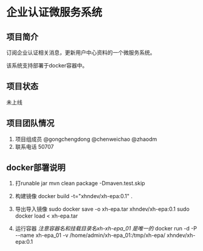 企业认证微服务系统
==========

## 项目简介
订阅企业认证相关消息，更新用户中心资料的一个微服务系统。

该系统支持部署于docker容器中。


## 项目状态
未上线



## 项目团队情况
1. 项目组成员
@gongchengdong
@chenweichao
@zhaodm
2. 联系电话
50707


## docker部署说明

1. 打runable jar
    mvn clean package -Dmaven.test.skip

2. 构建镜像
    docker build -t="xhndev/xh-epa:0.1" .

3. 导出导入镜像
    sudo docker save -o xh-epa.tar xhndev/xh-epa:0.1
    sudo docker load < xh-epa.tar

4. 运行容器
    *注意容器名和挂载目录名xh-xh-epa_01 是唯一的*
    docker run -d -P --name xh-epa_01 -v /home/admin/xh-epa_01:/tmp/xh-epa/ xhndev/xh-epa:0.1




